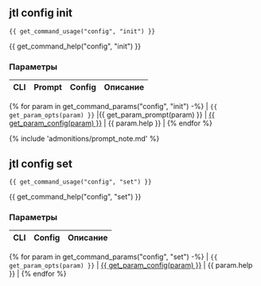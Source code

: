 ## jtl config init

    {{ get_command_usage("config", "init") }}

{{ get_command_help("config", "init") }}

### Параметры

| CLI |Prompt| Config | Описание |
|-----|------|--------|----------|
{% for param in get_command_params("config", "init") -%}
| `{{ get_param_opts(param) }}` |{{ get_param_prompt(param) }} | [{{ get_param_config(param) }}](configuration.md#формат-конфигурационного-файла) | {{ param.help }} |
{% endfor %}

{% include 'admonitions/prompt_note.md' %}


## jtl config set

    {{ get_command_usage("config", "set") }}

{{ get_command_help("config", "set") }}

### Параметры

| CLI | Config | Описание |
|-----|--------|----------|
{% for param in get_command_params("config", "set") -%}
| `{{ get_param_opts(param) }}` | [{{ get_param_config(param) }}](configuration.md#формат-конфигурационного-файла) | {{ param.help }} |
{% endfor %}
